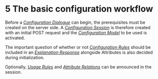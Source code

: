 # 5 The basic configuration workflow
Before a [*Configuration Dialogue*](/glossary/terms-infrastructure/#configuration-dialogue) can begin,
the prerequisites must be created on the server side.
A [*Configuration Session*](/glossary/terms-infrastructure/#configuration-session)
is therefore created with an initial POST request and the
[*Configuration Model*](/glossary/terms-modelling/#configuration-model) to be used is activated.

The important question of whether or not
[*Configuration Rules*](/glossary/terms-modelling/#configuration-rule) should be included in an
[*Explanation Response*](/glossary/terms-state/#explanation-response) alongside
Attributes is also decided during initialization.

Optionally, [*Usage Rules*](/glossary/terms-modelling/#usage-rule) and
[*Attribute Relations*](/glossary/terms-modelling/#attribute-relations) can be announced
in the session.


